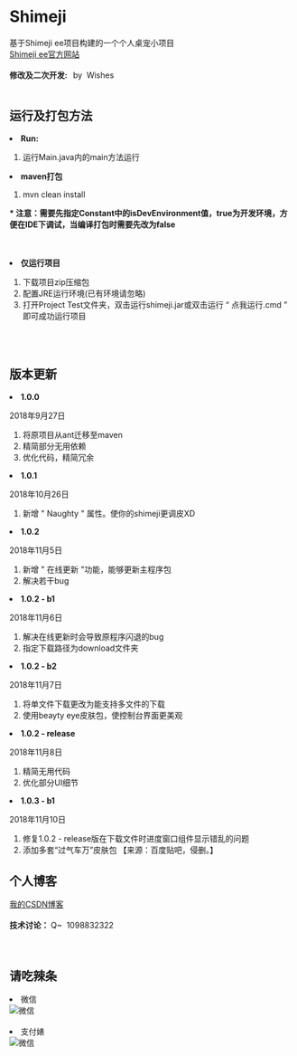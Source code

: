# Shimeji
基于Shimeji ee项目构建的一个个人桌宠小项目<br>
<a href="http://kilkakon.com/shimeji/">Shimeji ee官方网站</a><br><br>
<b>修改及二次开发:&nbsp;&nbsp;  </b>by &nbsp;Wishes<br>&nbsp;&nbsp;

<h2>运行及打包方法</h2>
<b><li>Run:</li></b>
<ol>
  <li>运行Main.java内的main方法运行</li>
</ol>

<b><li>maven打包</li></b>
<ol>
  <li>mvn clean install</li>
</ol>

<b>* 注意：需要先指定Constant中的isDevEnvironment值，true为开发环境，方便在IDE下调试，当编译打包时需要先改为false</b>

<br>
<br>
<b><li>仅运行项目</li></b>
<ol>
  <li>下载项目zip压缩包</li>
  <li>配置JRE运行环境(已有环境请忽略)</li>
  <li>打开Project Test文件夹，双击运行shimeji.jar或双击运行 “ 点我运行.cmd ” 即可成功运行项目</li>
</ol>


<br>
<br>

<h2>版本更新</h2>
<b><li>1.0.0</li></b>
<p>2018年9月27日</p>
<ol>
  <li>将原项目从ant迁移至maven</li>
  <li>精简部分无用依赖</li>
  <li>优化代码，精简冗余</li>
</ol>

<b><li>1.0.1</li></b>
<p>2018年10月26日</p>
<ol>
  <li>新增 " Naughty " 属性。使你的shimeji更调皮XD</li>
</ol>

<b><li>1.0.2</li></b>
<p>2018年11月5日</p>
<ol>
  <li>新增 " 在线更新 "功能，能够更新主程序包 </li>
  <li>解决若干bug</li>
</ol>

<b><li>1.0.2 - b1 </li></b>
<p>2018年11月6日</p>
<ol>
  <li>解决在线更新时会导致原程序闪退的bug</li>
  <li>指定下载路径为download文件夹</li>
</ol>

<b><li>1.0.2 - b2 </li></b>
<p>2018年11月7日</p>
<ol>
  <li>将单文件下载更改为能支持多文件的下载</li>
  <li>使用beayty eye皮肤包，使控制台界面更美观</li>
</ol>

<b><li>1.0.2 - release </li></b>
<p>2018年11月8日</p>
<ol>
  <li>精简无用代码</li>
  <li>优化部分UI细节</li>
</ol>

<b><li>1.0.3 - b1 </li></b>
<p>2018年11月10日</p>
<ol>
  <li>修复1.0.2 - release版在下载文件时进度窗口组件显示错乱的问题</li>
  <li>添加多套“过气车万”皮肤包 【来源：百度贴吧，侵删。】</li>
</ol>


<h2>个人博客</h2>
<a href='https://blog.csdn.net/acevd'>我的CSDN博客</a><br>
<br>
<b>技术讨论：&nbsp;</b>Q~&nbsp;&nbsp;1098832322
<br><br>
<br>
<h2>请吃辣条</h2>
<li>微信</li>
<img src="http://wishes-blog.cn/update/files/wx.jpg" alt="微信"/>
<br>
<br>
<li>支付婊</li>
<img src="http://wishes-blog.cn/update/files/zfb.png" alt="微信"/>


<br>
<br>